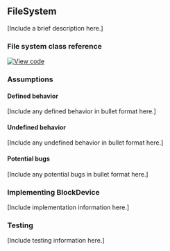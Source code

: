 <h2 id="contributing-filesystem">FileSystem</h2>

[Include a brief description here.]

### File system class reference

[![View code](https://www.mbed.com/embed/?type=library)](http://os-doc-builder.test.mbed.com/docs/v5.9/mbed-os-api-doxy/classmbed_1_1_file_system.html)

### Assumptions

#### Defined behavior

[Include any defined behavior in bullet format here.]

#### Undefined behavior

[Include any undefined behavior in bullet format here.]

#### Potential bugs

[Include any potential bugs in bullet format here.]

### Implementing BlockDevice

[Include implementation information here.]

### Testing

[Include testing information here.]
